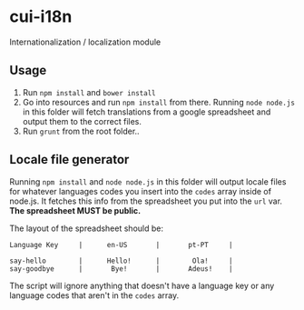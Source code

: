 # cui-i18n
Internationalization / localization module

## Usage
1. Run ```npm install``` and ```bower install```
2. Go into resources and run ```npm install``` from there. Running ```node node.js``` in this folder will fetch translations from a google spreadsheet and output them to the correct files.
2. Run ```grunt``` from the root folder..


## Locale file generator
Running ```npm install``` and ```node node.js``` in this folder will output locale files for whatever languages codes you insert into the ```codes``` array inside of node.js. It fetches this info from the spreadsheet you put into the ```url``` var.
<b>The spreadsheet MUST be public.</b>

The layout of the spreadsheet should be:

    Language Key     |      en-US       |       pt-PT     |
    
    say-hello		 |      Hello!      |        Ola!     |
    say-goodbye      |       Bye!       |       Adeus!    |	

The script will ignore anything that doesn't have a language key or any language codes that aren't in the ```codes``` array.